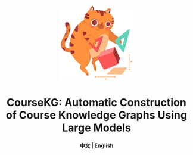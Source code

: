 <p align="center">
<img src="docs/public/logo.png" width="200"  alt="">
</p>

<div align="center">
<h1>
  CourseKG: Automatic Construction of Course Knowledge Graphs Using Large Models
</h1>
</div>

<h4 align="center">
    <p>
        <b href="README.md">中文</b> | <a>English</a>
    </p>
</h4>